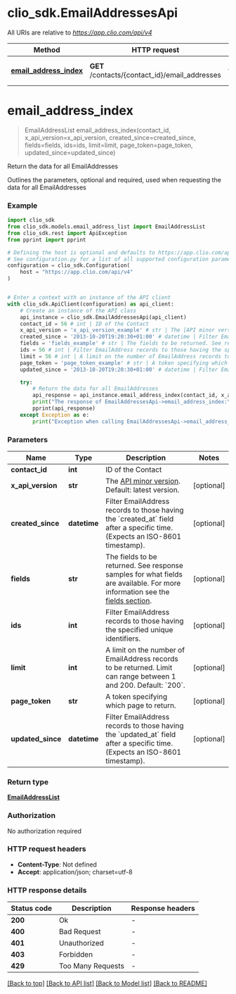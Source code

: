 # clio_sdk.EmailAddressesApi

All URIs are relative to *https://app.clio.com/api/v4*

Method | HTTP request | Description
------------- | ------------- | -------------
[**email_address_index**](EmailAddressesApi.md#email_address_index) | **GET** /contacts/{contact_id}/email_addresses | Return the data for all EmailAddresses


# **email_address_index**
> EmailAddressList email_address_index(contact_id, x_api_version=x_api_version, created_since=created_since, fields=fields, ids=ids, limit=limit, page_token=page_token, updated_since=updated_since)

Return the data for all EmailAddresses

Outlines the parameters, optional and required, used when requesting the data for all EmailAddresses

### Example


```python
import clio_sdk
from clio_sdk.models.email_address_list import EmailAddressList
from clio_sdk.rest import ApiException
from pprint import pprint

# Defining the host is optional and defaults to https://app.clio.com/api/v4
# See configuration.py for a list of all supported configuration parameters.
configuration = clio_sdk.Configuration(
    host = "https://app.clio.com/api/v4"
)


# Enter a context with an instance of the API client
with clio_sdk.ApiClient(configuration) as api_client:
    # Create an instance of the API class
    api_instance = clio_sdk.EmailAddressesApi(api_client)
    contact_id = 56 # int | ID of the Contact
    x_api_version = 'x_api_version_example' # str | The [API minor version](#section/Minor-Versions). Default: latest version. (optional)
    created_since = '2013-10-20T19:20:30+01:00' # datetime | Filter EmailAddress records to those having the `created_at` field after a specific time. (Expects an ISO-8601 timestamp). (optional)
    fields = 'fields_example' # str | The fields to be returned. See response samples for what fields are available. For more information see the [fields section](#section/Fields). (optional)
    ids = 56 # int | Filter EmailAddress records to those having the specified unique identifiers. (optional)
    limit = 56 # int | A limit on the number of EmailAddress records to be returned. Limit can range between 1 and 200. Default: `200`. (optional)
    page_token = 'page_token_example' # str | A token specifying which page to return. (optional)
    updated_since = '2013-10-20T19:20:30+01:00' # datetime | Filter EmailAddress records to those having the `updated_at` field after a specific time. (Expects an ISO-8601 timestamp). (optional)

    try:
        # Return the data for all EmailAddresses
        api_response = api_instance.email_address_index(contact_id, x_api_version=x_api_version, created_since=created_since, fields=fields, ids=ids, limit=limit, page_token=page_token, updated_since=updated_since)
        print("The response of EmailAddressesApi->email_address_index:\n")
        pprint(api_response)
    except Exception as e:
        print("Exception when calling EmailAddressesApi->email_address_index: %s\n" % e)
```



### Parameters


Name | Type | Description  | Notes
------------- | ------------- | ------------- | -------------
 **contact_id** | **int**| ID of the Contact | 
 **x_api_version** | **str**| The [API minor version](#section/Minor-Versions). Default: latest version. | [optional] 
 **created_since** | **datetime**| Filter EmailAddress records to those having the &#x60;created_at&#x60; field after a specific time. (Expects an ISO-8601 timestamp). | [optional] 
 **fields** | **str**| The fields to be returned. See response samples for what fields are available. For more information see the [fields section](#section/Fields). | [optional] 
 **ids** | **int**| Filter EmailAddress records to those having the specified unique identifiers. | [optional] 
 **limit** | **int**| A limit on the number of EmailAddress records to be returned. Limit can range between 1 and 200. Default: &#x60;200&#x60;. | [optional] 
 **page_token** | **str**| A token specifying which page to return. | [optional] 
 **updated_since** | **datetime**| Filter EmailAddress records to those having the &#x60;updated_at&#x60; field after a specific time. (Expects an ISO-8601 timestamp). | [optional] 

### Return type

[**EmailAddressList**](EmailAddressList.md)

### Authorization

No authorization required

### HTTP request headers

 - **Content-Type**: Not defined
 - **Accept**: application/json; charset=utf-8

### HTTP response details

| Status code | Description | Response headers |
|-------------|-------------|------------------|
**200** | Ok |  -  |
**400** | Bad Request |  -  |
**401** | Unauthorized |  -  |
**403** | Forbidden |  -  |
**429** | Too Many Requests |  -  |

[[Back to top]](#) [[Back to API list]](../README.md#documentation-for-api-endpoints) [[Back to Model list]](../README.md#documentation-for-models) [[Back to README]](../README.md)

